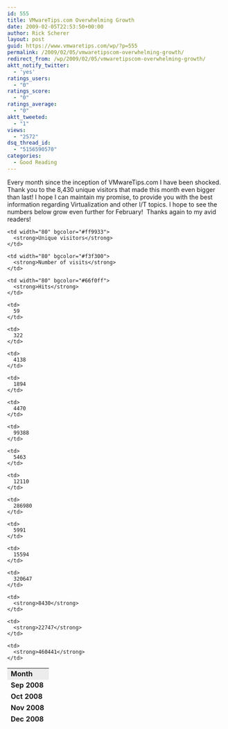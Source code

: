 ```yaml
---
id: 555
title: VMwareTips.com Overwhelming Growth
date: 2009-02-05T22:53:50+00:00
author: Rick Scherer
layout: post
guid: https://www.vmwaretips.com/wp/?p=555
permalink: /2009/02/05/vmwaretipscom-overwhelming-growth/
redirect_from: /wp/2009/02/05/vmwaretipscom-overwhelming-growth/
aktt_notify_twitter:
  - 'yes'
ratings_users:
  - "0"
ratings_score:
  - "0"
ratings_average:
  - "0"
aktt_tweeted:
  - "1"
views:
  - "2572"
dsq_thread_id:
  - "5156590570"
categories:
  - Good Reading
---
```

Every month since the inception of VMwareTips.com I have been shocked.  Thank you to the 8,430 unique visitors that made this month even bigger than last! I hope I can maintain my promise, to provide you with the best information regarding Virtualization and other I/T topics. I hope to see the numbers below grow even further for February!  Thanks again to my avid readers!

<table style="height: 124px;" border="0" width="474">
  <tr>
    <td width="80" bgcolor="#ececec">
      <strong>Month</strong>
    </td>
    
    <td width="80" bgcolor="#ff9933">
      <strong>Unique visitors</strong>
    </td>
    
    <td width="80" bgcolor="#f3f300">
      <strong>Number of visits</strong>
    </td>
    
    <td width="80" bgcolor="#66f0ff">
      <strong>Hits</strong>
    </td>
  </tr>
  
  <tr>
    <td>
      <strong>Sep 2008</strong>
    </td>
    
    <td>
      59
    </td>
    
    <td>
      322
    </td>
    
    <td>
      4138
    </td>
  </tr>
  
  <tr>
    <td>
      <strong>Oct 2008</strong>
    </td>
    
    <td>
      1894
    </td>
    
    <td>
      4470
    </td>
    
    <td>
      99388
    </td>
  </tr>
  
  <tr>
    <td>
      <strong>Nov 2008</strong>
    </td>
    
    <td>
      5463
    </td>
    
    <td>
      12110
    </td>
    
    <td>
      286980
    </td>
  </tr>
  
  <tr>
    <td>
      <strong>Dec 2008</strong>
    </td>
    
    <td>
      5991
    </td>
    
    <td>
      15594
    </td>
    
    <td>
      320647
    </td>
  </tr>
  
  <tr>
    <td>
      <strong>Jan 2009</strong>
    </td>
    
    <td>
      <strong>8430</strong>
    </td>
    
    <td>
      <strong>22747</strong>
    </td>
    
    <td>
      <strong>460441</strong>
    </td>
  </tr>
</table>
